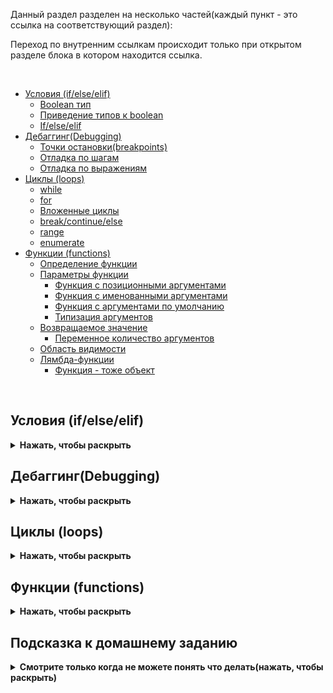Данный раздел разделен на несколько частей(каждый пункт - это ссылка на соответствующий раздел):

Переход по внутренним ссылкам происходит только при открытом разделе блока в котором находится ссылка.

<br>

 * [Условия (if/else/elif)](#условия-ifelseelif)
    * [Boolean тип](#boolean-тип)
    * [Приведение типов к boolean](#приведение-типов-к-boolean)
    * [If/else/elif](#ifelseelif)
 * [Дебаггинг(Debugging)](#дебаггингdebugging)
    * [Точки остановки(breakpoints)](#точки-остановкиbreakpoints)
    * [Отладка по шагам](#отладка-по-шагам)
    * [Отладка по выражениям](#отладка-по-выражениям)
 * [Циклы (loops)](#циклы-loops)
   * [while](#while)
   * [for](#for)
   * [Вложенные циклы](#вложенные-циклы)
   * [break/continue/else](#breakcontinueelse)
   * [range](#range)
   * [enumerate](#enumerate)
 * [Функции (functions)](#функции-functions)
   * [Определение функции](#определение-функции)
   * [Параметры функции](#параметры-функции)
     * [Функция с позиционными аргументами](#функция-с-позиционными-аргументами)
     * [Функция с именованными аргументами](#функция-с-именованными-аргументами)
     * [Функция с аргументами по умолчанию](#функция-с-аргументами-по-умолчанию)
     * [Типизация аргументов](#типизация-аргументов)
   * [Возвращаемое значение](#возвращаемое-значение)
     * [Переменное количество аргументов](#переменное-количество-аргументов)
   * [Область видимости](#область-видимости)
   * [Лямбда-функции](#лямбда-функции)
     * [Функция - тоже объект](#функция---тоже-объект)


<br>

## Условия (if/else/elif)
<details><summary><b>Нажать, чтобы раскрыть</b></summary>

Условия в Python, как и в любом другом языке программирования, нужны для ветвления логики программы и помогают в зависимости от условий выбирать действия.

В результате работы условий всегда возвращается `True` или `False`. Эти значения называются `boolean` типом.

Также есть тип данных `None`, который означает отсутствие значения. В Python `None` интерпретируется как `False`.

```python
>>> type(None)
<class 'NoneType'>
```

### Boolean тип

`boolean` тип - это тип данных, который может принимать только два значения: `True` или `False`. В Python `True` и `False` являются ключевыми словами.

```python
>>> type(True)
<class 'bool'>

>>> type(False)
<class 'bool'>
```


### Приведение типов к boolean

В Python есть функция `bool()`, которая преобразует объект в `boolean` тип. Все объекты в Python имеют значение `True`, если они не равны `False`, `None`, `0` или пустой строке `""`. Все остальные объекты имеют значение `False`.

```python
>>> bool(0) # 0 - это всегда False
False
>>> bool(1) # любое число, кроме 0, это True
True
>>> bool(-1) # любое число(в том числе отрицательное), кроме 0, это True
True
>>> bool("Hello") # любая непустая строка это True
True
>>> bool("") # пустая строка это False
False
>>> bool(None) # None это всегда False
False
>>> bool([]) # пустой список это False
False
>>> bool([1, 2, 3]) # непустой список это True
True
>>> bool({}) # пустой словарь это False
False
>>> bool({1: 2}) # непустой словарь это True
True
>>> bool(0.0) # 0.0 это False
False
>>> bool(0.1) # любое число, кроме 0.0, это True
True
>>> bool([False]) # список с одним элементом False это True
True
>>> bool([0]) # список с одним элементом 0 это True
True
>>> bool([None]) # список с одним элементом None это True
True
```

### If/else/elif

Если условие истинно(`True`), то выполняется блок кода, который находится после `if`. Если условие ложно(`False`), то не будет выполнено ничего. В случае если есть несколько условий, выполняется блок кода, который находится после `else` или `elif`(`else if`). 
Блоки кода `else` и `elif` не обязательны.

Отступами (4 пробела) в Python обозначается вложенность блоков кода.

Примеры использования условий:

```python
>>> if True:
...     print("True")  # данное условие истинно, поэтому будет напечатано "True"

>>> if False:  
...     print("False") # данное условие ложно, поэтому ничего не будет напечатано
```

Чтобы выполнить часть кода если условие ложно, можно использовать часть `not`. Оператор `not` изменяет значение на противоположное:

```python
>>> if not False:
...     print("False")  # данное условие истинно, поэтому будет напечатано "False"
```


Вместе с условиями можно использовать логические операторы:
```python
>>> if True or False:  # оператор "или". Если хотя бы одно из условий истинно, то будет выполнен блок кода
...     print("something")

>>> if True and False:  # оператор "и". Если оба условия истинны, то будет выполнен блок кода
...     print("something")

```

Можно использовать `else` и задавать более сложные условия:
```python
>>> if True:
...     print("True")
... else:                 # если условие ложно, то будет выполнен блок кода после else
...     print("False")
```


```python

>>> code = 200

>>> if 200 <= code < 400:
...     print("Проверка пройдена, хороший ответ")
... else:
...     print("Плохой код ответа")
```


Если надо проверить больше условий, то можно использовать `elif` и `else`:

```python
>>> code = 1000

>>> if 200 <= code < 400:
...     print("Проверка пройдена, хороший ответ")
... elif 400 <= code < 500:
...     print("Плохой код ответа")
... else:
...     print("Какой-то странный код ответа")  # будет выполнен блок кода после else так как ни одно из условий выше не истинно
```

Может быть сколько угодно действий если условие истинно, и сколько угодно условий в `elif` и `else`.

```python

>>> user_list = []

>>> if user_list == []:
...     pass # если список пустой, то ничего не делать

>>> items_count = 0

>>> if items_count == 0:
...     pass

>>> text = 'abc'

>>> if 'abc' == text:
...     pass

```

В Python есть 'ситаксический сахар' для проверки наличия элемента в списке, словаре, множестве и т.д.:

```python
>>> user_list = []

>>> if user_list:
...     pass # если список пустой, то ничего не делать

>>> items_count = 0

>>> if items_count:
...     pass

>>> text = 'abc'

>>> if 'abc':
...     pass

```
</details>

## Дебаггинг(Debugging)
<details><summary><b>Нажать, чтобы раскрыть</b></summary>

Дебаггинг - это процесс поиска и устранения ошибок в программе. В Python для дебаггинга используются различные инструменты, такие как точки остановки, отладка по шагам и отладка по выражениям.
Таким образом вы можете запустить определенный участок кода и изучить состояние программы в этот момент времени.

### Точки остановки(breakpoints)

Точки остановки - это места в коде, где выполнение программы будет приостановлено, чтобы вы могли изучить состояние программы в этот момент времени.
Чтобы установить точку остановки в PyCharm, нажмите на левую часть окна рядом с номером строки кода. После этого выполнение программы будет приостановлено на этой строке.

![](https://raw.githubusercontent.com/qa-guru/knowledge-base/main/img/python/les6/debugging_1.jpeg)

Далее необходимо запустить программу в режиме отладки. Для этого нажмите на зеленый треугольник в верхней части окна(если файл уже был ранее запущен) или на названии файла правой кнопкой мыши и выберите `Debug`.

![](https://raw.githubusercontent.com/qa-guru/knowledge-base/main/img/python/les6/debugging_2.jpeg)

После запуска программы в режиме отладки выполнение программы будет приостановлено на установленной точке остановки.
Место остановки будет обозначено красным кружком и строка будет подсвечена.
Ниже будет панель отладки, где вы сможете изучить состояние программы, что именно было выполнено до точки остановки и что будет выполнено дальше.

![](https://raw.githubusercontent.com/qa-guru/knowledge-base/main/img/python/les6/debugging_3.jpeg)


### Отладка по шагам

В панели отладки вы можете изучить состояние переменных(их типы и значение), выполнить код по шагам, перейти к следующей точке остановки, изменить значение переменных и многое другое.

![](https://raw.githubusercontent.com/qa-guru/knowledge-base/main/img/python/les6/debugging_4.jpeg)

Блок дебаггинга в PyCharm разделен на несколько блоков:
 - вкладки (Threads & Variables, Console)
 - кнопки управления выполнением программы( rerun, stop, resume, pause program, step over, step into, step into my code, step out, view breakpoints, mute breakpoints)


На вкладке Threads & Variables вы можете изучить состояние переменных и выполнение программы.
На вкладке Console вы можете выполнить код в текущем контексте или увидеть вывод программы(все что выводится в консоль(print()))

Кнопки управления выполнением программы(слева направо):
- rerun - перезапустить программу(полностью перезапустит вашу программу)
- stop - остановить выполнение программы
- resume - продолжить выполнение программы
- pause program - приостановить выполнение программы
- step over - выполнить следующую строку кода(только одну строку)
- step into - выполнить следующую строку кода, если это функция, то перейти внутрь функции
- step into my code - выполнить следующую строку кода, если это функция, то перейти внутрь функции, но не переходить в сторонние библиотеки
- step out - выполнить код до конца текущей функции
- view breakpoints - посмотреть все точки остановки
- mute breakpoints - отключить все точки остановки

Отладка по шагам - это процесс выполнения программы по одной строке кода за раз. Во время отладки вы можете изучить состояние программы на каждом шаге.
Для выполнения программы по шагам используются кнопки управления выполнением программы(подробнее описано выше).

### Отладка по выражениям

Отладка по выражениям - это процесс когда вы можете изучить значение выражения в текущем контексте программы.

В режиме дебаггинга можно изменить значение переменных и выражений, для этого есть 2 способа:

> Первый способ изменения значения переменной:

Нажать правой кнопкой мыши на переменную и выбрать `Set Value`:

![](https://raw.githubusercontent.com/qa-guru/knowledge-base/main/img/python/les6/debugging_7.jpeg)

Далее указать новое значение переменной и нажать `Enter`. Значение переменной будет изменено на новое.

<br>

> Второй способ изменения значения переменной:

Если у вас нет блока `separate watches`, его необходимо включить. Для этого нажмите на значок `layout settings` в правом верхнем углу окна отладки и выберите `separate watches`. 
После активации у вас отобразится блок `separate watches` с правой стороны окна отладки.

![](https://raw.githubusercontent.com/qa-guru/knowledge-base/main/img/python/les6/debugging_5.jpeg)

Далее необходимо в поле ввода ввести значение для переменной и нажать `Enter`. Значение переменной будет изменено на новое.

![](https://raw.githubusercontent.com/qa-guru/knowledge-base/main/img/python/les6/debugging_6.jpeg)

В поле ввода можно подставлять условия для его проверки и увидеть результат.

![](https://raw.githubusercontent.com/qa-guru/knowledge-base/main/img/python/les6/debugging_8.jpeg)

</details>

## Циклы (loops)

<details><summary><b>Нажать, чтобы раскрыть</b></summary>

Циклы в Python нужны для повторения одних и тех же действий несколько раз. В Python есть два основных вида циклов: `while` и `for`.


### While

Цикл `while` выполняет содержимое тела цикла до тех пор, пока его условие истинно:

```python
i = 10

>>> while i < 15:
...     print(i)
...     i = i + 1  # увеличиваем значение переменной i на 1. Краткая запись i += 1

10
11
12
13
14
```
*Цикл из примера будет выполняться до тех пор, пока переменная `i` меньше 15*

> **Важно учесть:** Нужно быть осторожным с циклами `while`, так как они могут выполняться бесконечно, если условие никогда не станет ложным.

Пример бесконечного цикла:
```python
i = 10

>>> while i < 15:
...     print(i)
```

Цикл будет бесконечно печатать число 10, так как переменная `i` никогда не изменится и условие никогда не станет ложным.

Классический цикл `while` с итератором(счетчиком):

```python
>>> iterations_count = 10
>>> i = 0  # итератор
>>> while i < iterations_count:
...     print(f"Текущая итерация: {i}")
...     i += 1

Текущая итерация: 0
Текущая итерация: 1
....
Текущая итерация: 9
```

<br>


### For

Цикл `for` проходится по итерируемому объекту и выполняет заданные действия с каждым его элементом:

```python
>>> users = [
        {"name": "Oleg", "age": 32},
        {"name": "Sergey", "age": 24},
        {"name": "Stanislav", "age": 15},
        {"name": "Olga", "age": 45},
        {"name": "Maria", "age": 18}
    ]


>>> for user in users:
...     print(f"Пользователю {user['name']} {user['age']} лет")
```

> Цикл из примера будет выполняться для каждого элемента списка `users`

Пример применения цикла `for` для перебора числовых последовательностей:

```python
>>> for i in range(5):
...     print(i)

0
1
2
3
4
```

Пример применения цикла `for` для перебора строк:

```python
>>> for letter in "Hello":
...     print(letter)

H
e
l
l
o
```

При использовании цикла `for` для перебора словаря, цикл будет перебирать ключи словаря:

```python
>>> d = {
        "first": 1,
        "second": 2,
        "third": 3
    }

>>> for item in d:
...     print(item)
    
first
second
third
```

Данная запись идентична записи ниже:

```python
>>> for item in d.keys():
...     print(item)
```

Если надо перебрать значения словаря, то можно использовать метод `values()`:

```python

>>> for item in d.values():
...     print(item)

1
2
3
```

Чтобы получить и ключи и значения словаря, можно использовать метод `items()`:

```python
>>> for key, value in d.items():
...     print(key, value)

('first', 1)
('second', 2)
('third', 3)
```

Чтобы разбить словарь на ключи и значения, можно использовать метод `items()`:

```python
>>> for key, value in d.items():
...     print(f"Ключ: {key}, Значение: {value}")

Ключ: first, Значение: 1
Ключ: second, Значение: 2
Ключ: third, Значение: 3
```


### Вложенные циклы

Вложенные циклы часто используются для перебора элементов многомерных списков и словарей.

Циклы могут быть вложенными, т.е. один цикл может находиться внутри другого цикла:

```python
>>> for i in range(2):   # range - это функция, которая возвращает последовательность чисел
...     for j in range(3):
...         print(i, j) # будет напечатано 6 пар чисел, потому что внутренний цикл будет выполнен 3 раза для каждой итерации внешнего цикла

0 0
0 1
0 2
1 0
1 1
1 2

```

Вложенный цикл while может иметь следующий вид:

```python
>>> i = 0
>>> j = 0

>>> while i < 2:
...     while j < 3:
...        print(i, j)
...        j += 1
...     i += 1
...     j = 0

0 0
0 1
0 2
1 0
1 1
1 2
```

Пример цикла с шагом между итерациями:
```python
>>> iterations_count = 10


>>> for i in range(3, iterations_count, 2):
...     print(f"Текущая итерация: {i}")

Текущая итерация: 3
Текущая итерация: 5
Текущая итерация: 7
Текущая итерация: 9
```

Данный цикл будет выполняться с 3 до 10 с шагом 2


### break/continue/else

В циклах можно использовать операторы `break` и `continue` для управления выполнением цикла.

Оператор `break` прерывает выполнение цикла:

```python
>>> for i in range(10):
...     if i == 5:
...         break
...     print(i)

0
1
2
3
4
```

Оператор `continue` прерывает текущую итерацию цикла и переходит к следующей итерации:

```python
>>> for i in range(10):
...     if i == 5:
...         continue
...         print(i) # данная строка не будет выполнена
...     print(i)

0
1
2
3
4
6
7
8
9
```

Оператор `else` в циклах используется для выполнения блока кода после завершения цикла:

```python
>>> for i in range(5):
...     print(i)
... else:
...     print("Цикл завершен")

0
1
2
3
4
Цикл завершен
```


### range

`range` - это функция, которая возвращает последовательность чисел. Она может принимать один, два или три аргумента.

```python
>>> for i in range(5): # если передан один аргумент, то range возвращает последовательность чисел от 0 до n-1
...     print(i)

0
1
2
3
4
```

```python
>>> for i in range(2, 5):  # если передано два аргумента, то range возвращает последовательность чисел от a до b-1
...     print(i)

2
3
4
```

```python
>>> for i in range(2, 10, 2):  # если передано три аргумента, то range возвращает последовательность чисел от a до b-1 с шагом c
...     print(i)

2
4
6
8
```


### enumerate

`enumerate` - это функция, которая возвращает индекс и значение элемента итерируемого объекта.

```python
>>> for i, letter in enumerate("Hello"):
...     print(i, letter)

0 H
1 e
2 l
3 l
4 o
```

```python
>>> cities = ["Екатеринбург", "Москва", "Сочи"]

>>> for i, city in enumerate(cities):
...     print(f"{city} на {i + 1} месте по загрязнению воздуха")

Екатеринбург на 1 месте по загрязнению воздуха
Москва на 2 месте по загрязнению воздуха
Сочи на 3 месте по загрязнению воздуха
```
</details>


## Функции (functions)
<details><summary><b>Нажать, чтобы раскрыть</b></summary>

### Определение функции
Функция это блок кода, который выполняет определенную задачу. Функции используются для группировки кода, который выполняет определенную задачу, и для повторного использования этого кода.


```python
>>> def my_func():
...     print("Мы вызвали функцию!")

>>> my_func()  # вызов функции
Мы вызвали функцию!
```

Функция может быть любой сложности, может принимать любое количество аргументов и возвращать любые объекты.

### Параметры функции

### Функция с позиционными аргументами

Функция может принимать аргументы:

```python
>>> def sum_numbers(a, b):
        print(a + b)

>>> sum_numbers(10, 15)
25

>>> sum_numbers(20, 30)
50

>>> sum_numbers(-8912479812674981274, 1)
-8912479812674981273

>>> sum_numbers("abc", "def")
abcdef
```

```python
>>> def greeting(name):
...     print(f"Hello, {name}!")

>>> greeting("Oleg")
Hello, Oleg!
```

### Функция с именованными аргументами

Это функция, в которой аргументы передаются с указанием их имени:

```python
>>> def sum_numbers(a, b):
        print(a + b)

>>> sum_numbers(a=10, b=15)
25

>>> sum_numbers(b=10, a=15)
25
```

### Функция с аргументами по умолчанию

В функции можно использовать аргументы по умолчанию:

```python
>>> def greeting(name="User"):
...     print("Hello, {name}!")

>>> greeting() # Если не передать аргумент, то будет использовано значение по умолчанию
Hello, User!
```

```python
>>> print(greeting("Oleg")) # Если передать аргумент, то будет использовано переданное значение
Hello, Oleg!
```

### Типизация аргументов

Типизация аргументов это указание типа данных, которые должны быть переданы в функцию. Это позволяет улучшить читаемость кода и уменьшить количество ошибок.


В Python функции пишутся с применением типизации аргументов:
```python
>>> def greeting(name: str) -> str:  # после имени аргумента указывается тип данных, который должен быть передан в функцию. После знака "->" указывается тип данных, который функция возвращает
...     print("Hello, {name}!")

>>> greeting("Oleg")
Hello, Oleg!
```

### Возвращаемое значение

Функция может возвращать несколько значений:

```python
>>> def sum(a: int, b: int):
        return a + b


>>> n = sum(10, 15)
>>> print(n)
25
```

```python
>>> def get_user_info(name, age):
...     return name, age

>>> name, age = get_user_info("Oleg", 32) # Функция возвращает кортеж, который можно распаковать в переменные
>>> print(name, age)
Oleg 32
```

### Переменное количество аргументов

Функция может принимать переменное количество аргументов:

```python
>>> def sum_numbers(*args): # *args - это кортеж, который содержит все переданные аргументы
...     return sum(args)

>>> print(sum_numbers(1, 2, 3, 4, 5)) # Функция принимает любое количество аргументов
15
```

Функция может принимать любые объекты в качестве аргументов и возвращать любые объекты:

```python

>>> def get_user_info(name, age, city, *args, **kwargs):
...     return name, age, city, args, kwargs

>>> name, age, city, args, kwargs = get_user_info("Oleg", 32, "Moscow", "Python", "QA", "Automation", experience="5 years", salary="100k")
>>> print(name, age, city, args, kwargs)
Oleg 32 Moscow ('Python', 'QA', 'Automation') {'experience': '5 years', 'salary': '100k'}
```

### Область видимости

Область видимости переменной - это место, где переменная доступна. В Python есть глобальная и локальная область видимости.

Глобальная область видимости - это место, где переменная доступна во всем файле.

```python
>>> a = 10  # переменная 'a' доступна во всем файле

>>> def my_func():
...     print(a)

>>> my_func()
10
>>> print(a)  # переменная a доступна вне функции
10
```

Локальная область видимости - это место, где переменная доступна только внутри функции.

```python
>>> def my_func():
...     a = 10  # переменная a доступна только внутри функции
...     print(a)

>>> my_func()
10
>>> print(a)  # переменная a не доступна вне функции
NameError: name 'a' is not defined
```

### Лямбда-функции

Лямбда-функции - это анонимные функции, которые могут содержать только одно выражение. Они используются для создания простых функций.

```python
>>> f = lambda x: x * 2  # создание лямбда-функции, которая умножает переданное число на 2
>>> print(f(10))
20
```

```python
>>> f = lambda x, y: x + y  # создание лямбда-функции, которая складывает два переданных числа
>>> print(f(10, 15))
25
```

```python
>>> f = lambda x, y, z: x + y + z  # создание лямбда-функции, которая складывает три переданных числа
>>> print(f(10, 15, 20))
45
```

### Функция - тоже объект

Функция в Python это объект, который можно передавать в качестве аргумента в другие функции, возвращать из функции, присваивать переменной и т.д.

```python
>>> users = [
        {"name": "Oleg", "age": 32},
        {"name": "Sergey", "age": 24},
        {"name": "Stanislav", "age": 15},
        {"name": "Olga", "age": 45},
        {"name": "Maria", "age": 18},
    ]

>>> def get_age(user):
...     return user["age"]

>>> users.sort(key=get_age)  # функция get_age передается в качестве аргумента в функцию sort
>>> print(users)
[{'name': 'Stanislav', 'age': 15}, {'name': 'Maria', 'age': 18}, {'name': 'Sergey', 'age': 24}, {'name': 'Oleg', 'age': 32}, {'name': 'Olga', 'age': 45}]
```

Чтобы написать функцию get_age в виде лямбда-функции:

```python
>>> users.sort(key=lambda user: user["age"])  # лямбда-функция передается в качестве аргумента в функцию sort

>>> print(users)
[{'name': 'Stanislav', 'age': 15}, {'name': 'Maria', 'age': 18}, {'name': 'Sergey', 'age': 24}, {'name': 'Oleg', 'age': 32}, {'name': 'Olga', 'age': 45}]
```

Также можно использовать синтаксический сахар для создания лямбда-функции:

Функция itemgetter из модуля operator возвращает функцию, которая извлекает элемент из объекта по индексу.

```python
>>> from operator import itemgetter

>>> users.sort(key=itemgetter("age"))  # функция itemgetter передается в качестве аргумента в функцию sort

>>> print(users)
[{'name': 'Stanislav', 'age': 15}, {'name': 'Maria', 'age': 18}, {'name': 'Sergey', 'age': 24}, {'name': 'Oleg', 'age': 32}, {'name': 'Olga', 'age': 45}]
```
</details>


##  Подсказка к домашнему заданию

<details><summary><b>Смотрите только когда не можете понять что делать(нажать, чтобы раскрыть)</b></summary>

В тесте `test_dark_theme_by_time_and_user_choice` нужно переключить темную тему в зависимости от времени суток и выбора пользователя.

Согласно условию ранее мы знаем что темная тема с 22 до 6 часов утра.

Также у нас есть переменная `dark_theme_enabled_by_user`, которая может принимать 3 значения:
- `True` - Темная тема включена
- `False` - Темная тема выключена
- `None` - Пользователь не сделал выбор (используется переключение по времени системы)

Таким образом, если пользователь сделал выбор, то мы должны использовать его выбор, если нет, то мы должны использовать переключение по времени системы.

Чтобы реализовать это, можно использовать условный оператор `if/elif/else`:

```python
current_time = time(hour=16)
dark_theme_enabled_by_user = True

if dark_theme_enabled_by_user: # если пользователь сделал выбор
    # использовать выбор пользователя
elif dark_theme_enabled_by_user is None: # если пользователь не сделал выбор
    if # проверить время суток если время с 22 до 6:
        # включить темную тему(True)
    else: 
        # выключить темную тему(False) если время не в диапазоне от 22 до 6
else:
    # темная тема выключена
assert is_dark_theme is True

```

Вы можете проверить себя используя разное время для `current_time` и разные значения для `dark_theme_enabled_by_user`.

<br>

В задании 
```
# Сделайте функцию, которая будет печатать
# читаемое имя переданной ей функции и значений аргументов.
# Вызовите ее внутри функций, описанных ниже
# Подсказка: Имя функции можно получить с помощью func.__name__
# Например, вызов следующей функции должен преобразовать имя функции
# в более читаемый вариант (заменить символ подчеркивания на пробел,
# сделать буквы заглавными (или первую букву), затем вывести значения всех аргументов этой функции:
# >>> open_browser(browser_name="Chrome")
# "Open Browser [Chrome]"
```
Нужно создать функцию, которая будет принимать имя функции и значения аргументов и печатать их в читаемом виде.

```python

def print_function_name_and_args(func, *args): # функция принимает имя функции и значения аргументов
    func_name = func.__name__.replace('_', ' ').title()  # получаем имя функции и преобразуем его в читаемый вид (заменяем символ подчеркивания на пробел, делаем первую букву заглавной)
    args_name = ", ".join([*args]) # преобразуем значения аргументов в строку
    print(f"{func_name} [{args_name}]") # печатаем имя функции и значения аргументов
    return f"{func_name} [{args_name}]" # возвращаем строку с именем функции и значениями аргументов
    
def open_browser(browser_name):
    print_function_name_and_args(open_browser, browser_name)
    
```
</details>